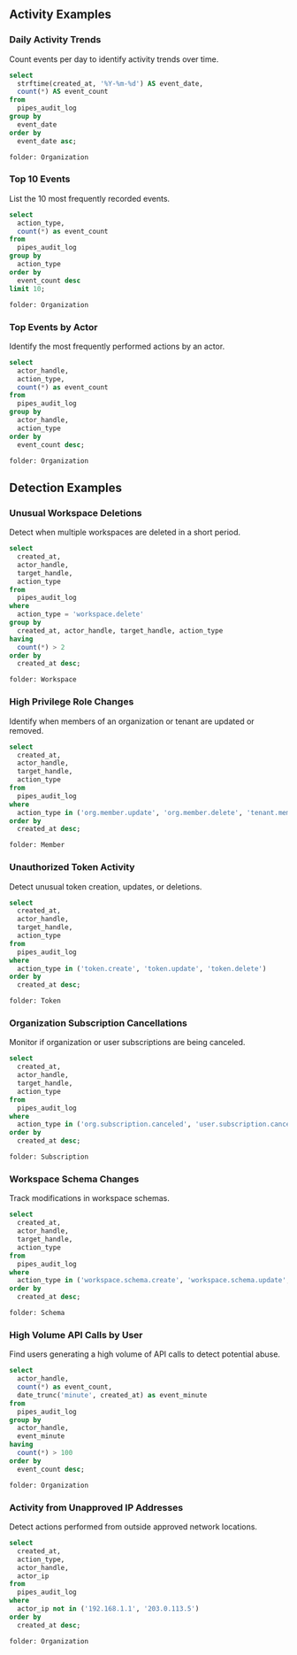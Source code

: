 ## Activity Examples

### Daily Activity Trends

Count events per day to identify activity trends over time.

```sql
select
  strftime(created_at, '%Y-%m-%d') AS event_date,
  count(*) AS event_count
from
  pipes_audit_log
group by
  event_date
order by
  event_date asc;
```

```
folder: Organization
```

### Top 10 Events

List the 10 most frequently recorded events.

```sql
select
  action_type,
  count(*) as event_count
from
  pipes_audit_log
group by
  action_type
order by
  event_count desc
limit 10;
```

```
folder: Organization
```

### Top Events by Actor

Identify the most frequently performed actions by an actor.

```sql
select
  actor_handle,
  action_type,
  count(*) as event_count
from
  pipes_audit_log
group by
  actor_handle,
  action_type
order by
  event_count desc;
```

```
folder: Organization
```

## Detection Examples

### Unusual Workspace Deletions

Detect when multiple workspaces are deleted in a short period.

```sql
select
  created_at,
  actor_handle,
  target_handle,
  action_type
from
  pipes_audit_log
where
  action_type = 'workspace.delete'
group by
  created_at, actor_handle, target_handle, action_type
having
  count(*) > 2
order by
  created_at desc;
```

```
folder: Workspace
```

### High Privilege Role Changes

Identify when members of an organization or tenant are updated or removed.

```sql
select
  created_at,
  actor_handle,
  target_handle,
  action_type
from
  pipes_audit_log
where
  action_type in ('org.member.update', 'org.member.delete', 'tenant.member.update', 'tenant.member.delete')
order by
  created_at desc;
```

```
folder: Member
```

### Unauthorized Token Activity

Detect unusual token creation, updates, or deletions.

```sql
select
  created_at,
  actor_handle,
  target_handle,
  action_type
from
  pipes_audit_log
where
  action_type in ('token.create', 'token.update', 'token.delete')
order by
  created_at desc;
```

```
folder: Token
```

### Organization Subscription Cancellations

Monitor if organization or user subscriptions are being canceled.

```sql
select
  created_at,
  actor_handle,
  target_handle,
  action_type
from
  pipes_audit_log
where
  action_type in ('org.subscription.canceled', 'user.subscription.canceled')
order by
  created_at desc;
```

```
folder: Subscription
```

### Workspace Schema Changes

Track modifications in workspace schemas.

```sql
select
  created_at,
  actor_handle,
  target_handle,
  action_type
from
  pipes_audit_log
where
  action_type in ('workspace.schema.create', 'workspace.schema.update', 'workspace.schema.delete', 'workspace.schema.attach', 'workspace.schema.detach')
order by
  created_at desc;
```

```
folder: Schema
```

### High Volume API Calls by User

Find users generating a high volume of API calls to detect potential abuse.

```sql
select
  actor_handle,
  count(*) as event_count,
  date_trunc('minute', created_at) as event_minute
from
  pipes_audit_log
group by
  actor_handle,
  event_minute
having
  count(*) > 100
order by
  event_count desc;
```

```
folder: Organization
```

### Activity from Unapproved IP Addresses

Detect actions performed from outside approved network locations.

```sql
select
  created_at,
  action_type,
  actor_handle,
  actor_ip
from
  pipes_audit_log
where
  actor_ip not in ('192.168.1.1', '203.0.113.5')
order by
  created_at desc;
```

```
folder: Organization
```
